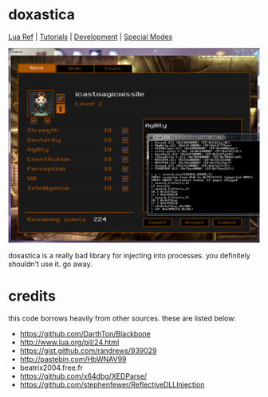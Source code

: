 doxastica
=========

[Lua Ref](docs/luaref.md) | [Tutorials](docs/tutorial.md) | [Development](docs/build.md) | [Special Modes](docs/tech.md)

![pew](/docs/underrail.png)

doxastica is a really bad library for injecting into processes. you definitely shouldn't use it. go away.

credits <a name="credits"></a>
=======

this code borrows heavily from other sources. these are listed below:

- https://github.com/DarthTon/Blackbone
- http://www.lua.org/pil/24.html
- https://gist.github.com/randrews/939029
- http://pastebin.com/HbWNAV99
- beatrix2004.free.fr
- https://github.com/x64dbg/XEDParse/
- https://github.com/stephenfewer/ReflectiveDLLInjection